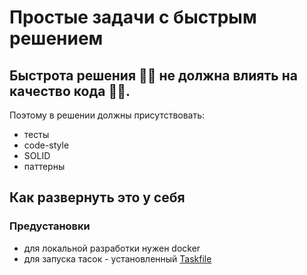 # Простые задачи с быстрым решением

## Быстрота решения 🏃‍♂️ не должна влиять на качество кода 👨‍🦼. 

Поэтому в решении должны присутствовать:
- тесты
- code-style
- SOLID
- паттерны

## Как развернуть это у себя

### Предустановки
- для локальной разработки нужен docker
- для запуска тасок - установленный [Taskfile](https://taskfile.dev/installation/)


 